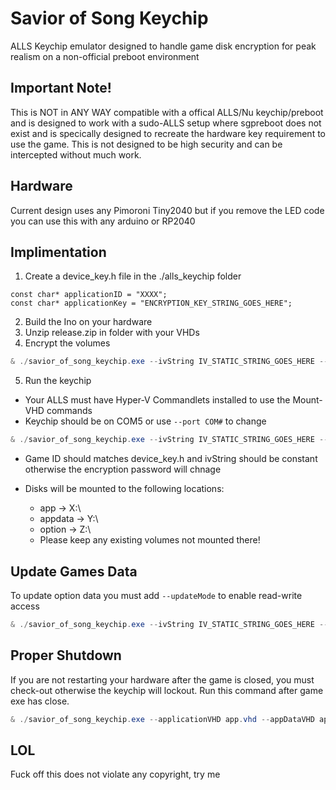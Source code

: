 # Savior of Song Keychip
ALLS Keychip emulator designed to handle game disk encryption for peak realism on a non-official preboot environment

## Important Note!
This is NOT in ANY WAY compatible with a offical ALLS/Nu keychip/preboot and is designed to work with a sudo-ALLS setup where sgpreboot does not exist and is specically designed to recreate the hardware key requirement to use the game. This is not designed to be high security and can be intercepted without much work.

## Hardware
Current design uses any Pimoroni Tiny2040 but if you remove the LED code you can use this with any arduino or RP2040

## Implimentation
1. Create a device_key.h file in the ./alls_keychip folder
```cplusplus
const char* applicationID = "XXXX";
const char* applicationKey = "ENCRYPTION_KEY_STRING_GOES_HERE";
```
2. Build the Ino on your hardware
3. Unzip release.zip in folder with your VHDs
4. Encrypt the volumes
```powershell
& ./savior_of_song_keychip.exe --ivString IV_STATIC_STRING_GOES_HERE --applicationID XXXX --applicationVHD app.vhd --optionVHD option.vhd --encryptSetup
```
5. Run the keychip 
* Your ALLS must have Hyper-V Commandlets installed to use the Mount-VHD commands<br>
* Keychip should be on COM5 or use `--port COM#` to change
```powershell
& ./savior_of_song_keychip.exe --ivString IV_STATIC_STRING_GOES_HERE --applicationID XXXX --applicationVHD app.vhd --appDataVHD appdata.vhd --optionVHD option.vhd
```
* Game ID should matches device_key.h and ivString should be constant otherwise the encryption password will chnage

* Disks will be mounted to the following locations:
  * app -> X:\
  * appdata -> Y:\
  * option -> Z:\
  * Please keep any existing volumes not mounted there!

## Update Games Data
To update option data you must add `--updateMode` to enable read-write access
```powershell
& ./savior_of_song_keychip.exe --ivString IV_STATIC_STRING_GOES_HERE --applicationID XXXX --optionVHD option.vhd --updateMode
```

## Proper Shutdown
If you are not restarting your hardware after the game is closed, you must check-out otherwise the keychip will lockout. Run this command after game exe has close.
```powershell
& ./savior_of_song_keychip.exe --applicationVHD app.vhd --appDataVHD appdata.vhd --optionVHD option.vhd --shutdown
```


## LOL
Fuck off this does not violate any copyright, try me
